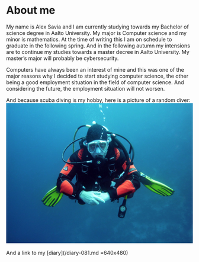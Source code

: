 # About me

My name is Alex Savia and I am currently studying towards my Bachelor of science degree in Aalto University. My major is Computer science and my minor is mathematics. At the time of writing this I am on schedule to graduate in the following spring. And in the following autumn my intensions are to continue my studies towards a master decree in Aalto University. My master’s major will probably be cybersecurity.

Computers have always been an interest of mine and this was one of the major reasons why I decided to start studying computer science, the other being a good employment situation in the field of computer science. And considering the future, the employment situation will not worsen. 

And because scuba diving is my hobby, here is a picture of a random diver:
![Random picture of a diver](/scuba-diver.jpeg "Random diver")

And a link to my [diary](/diary-081.md =640x480)